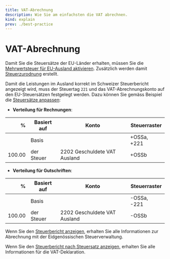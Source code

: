 ```yaml
---
title: VAT-Abrechnung
description: Wie Sie am einfachsten die VAT abrechnen.
kind: explain
prev: ./best-practice
---
```


# VAT-Abrechnung

Damit Sie die Steuersätze der EU-Länder erhalten, müssen Sie die [Mehrwertsteuer für EU-Ausland aktivieren](Accounting%20Tax.md#Mehrwertsteuer%20für%20EU-Ausland%20aktivieren). Zusätzlich werden damit [Steuerzurodnung](Accounting%20Tax.md#Steuerzurodnung%20anzeigen) erstellt.

Damit die Leistungen im Ausland korrekt im Schweizer Steuerbericht angezeigt wird, muss der Steuertag `221` und das VAT-Abrechnungskonto auf den EU-Steuersätzen festgelegt werden. Dazu können Sie gemäss Beispiel die [Steuersätze anpassen](Accounting%20Tax.md#Steuersatz%20anpassen):

- **Verteilung für Rechnungen**:

|      % | Basiert auf | Konto                        | Steuerraster |
| -----: | ----------- | ---------------------------- | ------------ |
|        | Basis       |                              | +OSSa, +221  |
| 100.00 | der Steuer  | 2202 Geschuldete VAT Ausland | +OSSb        |

- **Verteilung für Gutschriften**:

|      % | Basiert auf | Konto                        | Steuerraster |
| -----: | ----------- | ---------------------------- | ------------ |
|        | Basis       |                              | -OSSa, -221  |
| 100.00 | der Steuer  | 2202 Geschuldete VAT Ausland | -OSSb        |

Wenn Sie den [Steuerbericht anzeigen](Accounting%20Reports.md#Steuerbericht%20anzeigen), erhalten Sie alle Informationen zur Abrechnung mit der Eidgenössischen Steuerverwaltung.

Wenn Sie den [Steuerbericht nach Steuersatz anzeigen](Accounting%20Reports.md#Steuerbericht%20nach%20Steuersatz%20anzeigen), erhalten Sie alle Informationen für die VAT-Deklaration.
